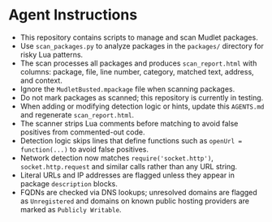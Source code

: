 # Agent Instructions

- This repository contains scripts to manage and scan Mudlet packages.
- Use `scan_packages.py` to analyze packages in the `packages/` directory for risky Lua patterns.
- The scan processes all packages and produces `scan_report.html` with columns: package, file, line number, category, matched text, address, and context.
- Ignore the `MudletBusted.mpackage` file when scanning packages.
- Do not mark packages as scanned; this repository is currently in testing.
- When adding or modifying detection logic or hints, update this `AGENTS.md` and regenerate `scan_report.html`.
- The scanner strips Lua comments before matching to avoid false positives from commented-out code.
- Detection logic skips lines that define functions such as `openUrl = function(...)` to avoid false positives.
- Network detection now matches `require('socket.http')`, `socket.http.request` and similar calls rather than any URL string.
- Literal URLs and IP addresses are flagged unless they appear in package `description` blocks.
- FQDNs are checked via DNS lookups; unresolved domains are flagged as `Unregistered` and domains on known public hosting providers are marked as `Publicly Writable`.
